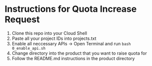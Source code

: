 # Instructions for Quota Increase Request
1. Clone this repo into your Cloud Shell
2. Paste all your project IDs into projects.txt
3. Enable all neccessary APIs -> Open Terminal and run ```bash 0_enable_api.sh```
4. Change directory into the product that you want to raise quota for
5. Follow the README.md instructions in the product directory
